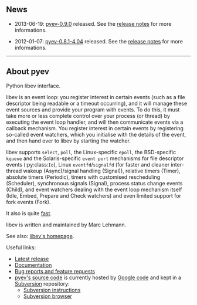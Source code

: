 ## News ##

  * 2013-06-19: [pyev-0.9.0](http://pypi.python.org/pypi/pyev/0.9.0) released. See the [release notes](http://pythonhosted.org/pyev/changes.html#release-0-9-0) for more informations.

  * 2012-01-07: [pyev-0.8.1-4.04](http://pypi.python.org/pypi/pyev/0.8.1-4.04) released. See the [release notes](http://packages.python.org/pyev/changes.html#release-0-8-1-4-04) for more informations.

---


## About pyev ##

Python libev interface.

libev is an event loop: you register interest in certain events (such as a file descriptor being readable or a timeout occurring), and it will manage these event sources and provide your program with events.
To do this, it must take more or less complete control over your process (or thread) by executing the event loop handler, and will then communicate events via a callback mechanism.
You register interest in certain events by registering so-called event watchers, which you initialise with the details of the event, and then hand over to libev by starting the watcher.

libev supports `select`, `poll`, the Linux-specific `epoll`, the BSD-specific `kqueue` and the Solaris-specific `event port` mechanisms for file descriptor events (:py:class:`Io`), Linux `eventfd`/`signalfd` (for faster and cleaner inter-thread wakeup (Async)/signal handling (Signal)), relative timers (Timer), absolute timers (Periodic), timers with customised rescheduling (Scheduler), synchronous signals (Signal), process status change events (Child), and event watchers dealing with the event loop mechanism itself (Idle, Embed, Prepare and Check watchers) and even limited support for fork events (Fork).

It also is quite [fast](http://libev.schmorp.de/bench.html).

libev is written and maintained by Marc Lehmann.

See also: [libev's homepage](http://software.schmorp.de/pkg/libev).


Useful links:

  * [Latest release](http://pypi.python.org/pypi/pyev/)
  * [Documentation](http://pythonhosted.org/pyev/)
  * [Bug reports and feature requests](http://code.google.com/p/pyev/issues/list)
  * [pyev's source code](http://pyev.googlecode.com/) is currently hosted by [Google code](http://code.google.com/) and kept in a [Subversion](http://subversion.apache.org/) repository:
    * [Subversion instructions](http://code.google.com/p/pyev/source/checkout)
    * [Subversion browser](http://code.google.com/p/pyev/source/browse/)